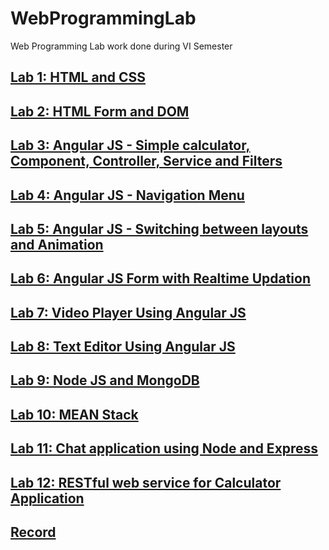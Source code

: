 # WebProgrammingLab

Web Programming Lab work done during VI Semester

## [Lab 1: HTML and CSS](https://github.com/MBadriNarayanan/WebProgrammingLab/tree/main/Lab1)

## [Lab 2: HTML Form and DOM](https://github.com/MBadriNarayanan/WebProgrammingLab/tree/main/Lab2)

## [Lab 3: Angular JS - Simple calculator, Component, Controller, Service and Filters](https://github.com/MBadriNarayanan/WebProgrammingLab/tree/main/Lab3)

## [Lab 4: Angular JS - Navigation Menu](https://github.com/MBadriNarayanan/WebProgrammingLab/tree/main/Lab4)

## [Lab 5: Angular JS - Switching between layouts and Animation](https://github.com/MBadriNarayanan/WebProgrammingLab/tree/main/Lab5)

## [Lab 6: Angular JS Form with Realtime Updation](https://github.com/MBadriNarayanan/WebProgrammingLab/tree/main/Lab6)

## [Lab 7: Video Player Using Angular JS](https://github.com/MBadriNarayanan/WebProgrammingLab/tree/main/Lab7)

## [Lab 8: Text Editor Using Angular JS](https://github.com/MBadriNarayanan/WebProgrammingLab/tree/main/Lab8)

## [Lab 9: Node JS and MongoDB](https://github.com/MBadriNarayanan/WebProgrammingLab/tree/main/Lab9)

## [Lab 10: MEAN Stack](https://github.com/MBadriNarayanan/WebProgrammingLab/tree/main/Lab10)

## [Lab 11: Chat application using Node and Express](https://github.com/MBadriNarayanan/WebProgrammingLab/tree/main/Lab11)

## [Lab 12: RESTful web service for Calculator Application](https://github.com/MBadriNarayanan/WebProgrammingLab/tree/main/Lab12)

## [Record](https://github.com/MBadriNarayanan/WebProgrammingLab/blob/main/185002018%20UIT1611%20Web%20Programming%20Lab%20Record.pdf)

